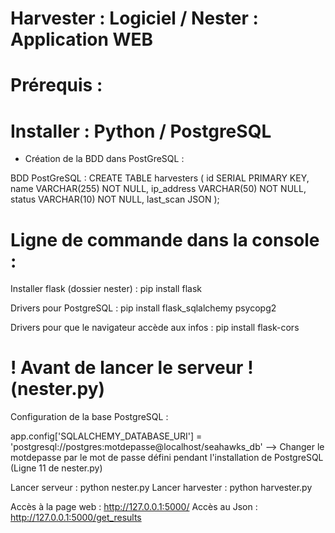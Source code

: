 # Harvester : Logiciel / Nester : Application WEB

# Prérequis : 

# Installer : Python / PostgreSQL

- Création de la BDD dans PostGreSQL :

BDD PostGreSQL : 
CREATE TABLE harvesters (
    id SERIAL PRIMARY KEY,
    name VARCHAR(255) NOT NULL,
    ip_address VARCHAR(50) NOT NULL,
    status VARCHAR(10) NOT NULL,
    last_scan JSON
);


# Ligne de commande dans la console :
 
Installer flask (dossier nester) : pip install flask

Drivers pour PostgreSQL : pip install flask_sqlalchemy psycopg2

Drivers pour que le navigateur accède aux infos : pip install flask-cors



# ! Avant de lancer le serveur ! (nester.py)
Configuration de la base PostgreSQL :

app.config['SQLALCHEMY_DATABASE_URI'] = 'postgresql://postgres:motdepasse@localhost/seahawks_db'
--> Changer le motdepasse par le mot de passe défini pendant l'installation de PostgreSQL (Ligne 11 de nester.py)


Lancer serveur : python nester.py
Lancer harvester : python harvester.py


Accès à la page web : http://127.0.0.1:5000/
Accès au Json : http://127.0.0.1:5000/get_results

